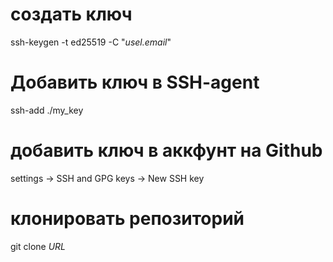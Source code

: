 # создать ключ

ssh-keygen -t ed25519 -C "*usel.email*"

# Добавить ключ в SSH-agent

ssh-add ./my\_key

# добавить ключ в аккфунт на Github

settings -> SSH and GPG keys -> New SSH key

# клонировать репозиторий

git clone *URL*
